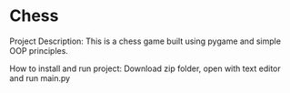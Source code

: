 # Chess

Project Description:
This is a chess game built using pygame and simple OOP principles.


How to install and run project:
Download zip folder, open with text editor and run main.py
